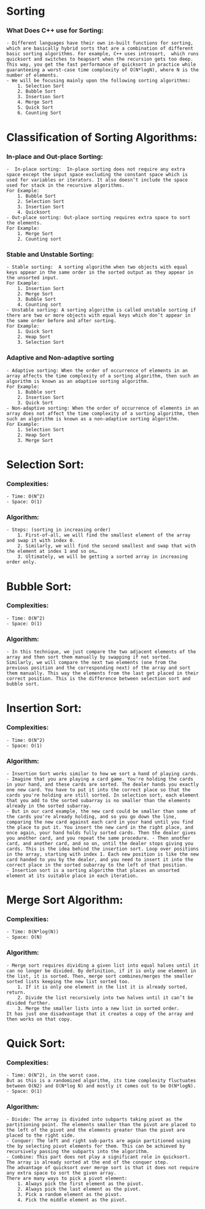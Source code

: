 # Sorting
### What Does C++ use for Sorting:
    - Different languages have their own in-built functions for sorting, which are basically hybrid sorts that are a combination of different basic sorting algorithms. For example, C++ uses introsort,  which runs quicksort and switches to heapsort when the recursion gets too deep. This way, you get the fast performance of quicksort in practice while guaranteeing a worst-case time complexity of O(N*logN), where N is the number of elements.
    - We will be focusing mainly upon the following sorting algorithms:
        1. Selection Sort
        2. Bubble Sort
        3. Insertion Sort
        4. Merge Sort
        5. Quick Sort
        6. Counting Sort
# Classification of Sorting Algorithms:
### In-place and Out-place Sorting:
    -  In-place sorting:  In-place sorting does not require any extra space except the input space excluding the constant space which is used for variables or iterators. It also doesn’t include the space used for stack in the recursive algorithms. 
    For Example:
        1. Bubble Sort
        2. Selection Sort
        3. Insertion Sort
        4. Quicksort
    - Out-place sorting: Out-place sorting requires extra space to sort the elements. 
    For Example:
        1. Merge Sort
        2. Counting sort
    
### Stable and Unstable Sorting:
    - Stable sorting:  A sorting algorithm when two objects with equal keys appear in the same order in the sorted output as they appear in the unsorted input. 
    For Example:
        1. Insertion Sort
        2. Merge Sort
        3. Bubble Sort
        4. Counting sort
    - Unstable sorting: A sorting algorithm is called unstable sorting if there are two or more objects with equal keys which don’t appear in the same order before and after sorting. 
    For Example:
        1. Quick Sort
        2. Heap Sort
        3. Selection Sort
### Adaptive and Non-adaptive sorting
    - Adaptive sorting: When the order of occurrence of elements in an array affects the time complexity of a sorting algorithm, then such an algorithm is known as an adaptive sorting algorithm. 
    For Example:
        1. Bubble sort
        2. Insertion Sort
        3. Quick Sort
    - Non-adaptive sorting: When the order of occurrence of elements in an array does not affect the time complexity of a sorting algorithm, then such an algorithm is known as a non-adaptive sorting algorithm. 
    For Example:
        1. Selection Sort
        2. Heap Sort
        3. Merge Sort

# Selection Sort:
### Complexities:
    - Time: O(N^2)
    - Space: O(1)
### Algorithm:
    - Steps: (sorting in increasing order)
        1. First-of-all, we will find the smallest element of the array and swap it with index 0.
        2. Similarly, we will find the second smallest and swap that with the element at index 1 and so on…
        3. Ultimately, we will be getting a sorted array in increasing order only. 

# Bubble Sort:
### Complexities:
    - Time: O(N^2)
    - Space: O(1)

### Algorithm:
    - In this technique, we just compare the two adjacent elements of the array and then sort them manually by swapping if not sorted. Similarly, we will compare the next two elements (one from the previous position and the corresponding next) of the array and sort them manually. This way the elements from the last get placed in their correct position. This is the difference between selection sort and bubble sort.

# Insertion Sort:
### Complexities:
    - Time: O(N^2)
    - Space: O(1)
### Algorithm:
    - Insertion Sort works similar to how we sort a hand of playing cards.
    - Imagine that you are playing a card game. You're holding the cards in your hand, and these cards are sorted. The dealer hands you exactly one new card. You have to put it into the correct place so that the cards you're holding are still sorted. In selection sort, each element that you add to the sorted subarray is no smaller than the elements already in the sorted subarray. 
    - But in our card example, the new card could be smaller than some of the cards you're already holding, and so you go down the line, comparing the new card against each card in your hand until you find the place to put it. You insert the new card in the right place, and once again, your hand holds fully sorted cards. Then the dealer gives you another card, and you repeat the same procedure. - Then another card, and another card, and so on, until the dealer stops giving you cards. This is the idea behind the insertion sort. Loop over positions in the array, starting with index 1. Each new position is like the new card handed to you by the dealer, and you need to insert it into the correct place in the sorted subarray to the left of that position.
    - Insertion sort is a sorting algorithm that places an unsorted element at its suitable place in each iteration.


# Merge Sort Algorithm:
### Complexities:
    - Time: O(N*log(N))
    - Space: O(N)
### Algorithm:
    - Merge sort requires dividing a given list into equal halves until it can no longer be divided. By definition, if it is only one element in the list, it is sorted. Then, merge sort combines/merges the smaller sorted lists keeping the new list sorted too.
        1. If it is only one element in the list it is already sorted, return.
        2. Divide the list recursively into two halves until it can’t be divided further.
        3. Merge the smaller lists into a new list in sorted order.
    It has just one disadvantage that it creates a copy of the array and then works on that copy.

# Quick Sort:
### Complexities:
    - Time: O(N^2), in the worst case.
    But as this is a randomized algorithm, its time complexity fluctuates between O(N2) and O(N*log N) and mostly it comes out to be O(N*logN).
    - Space: O(1)
### Algorithm:
    - Divide: The array is divided into subparts taking pivot as the partitioning point. The elements smaller than the pivot are placed to the left of the pivot and the elements greater than the pivot are placed to the right side.
    - Conquer: The left and right sub-parts are again partitioned using the by selecting pivot elements for them. This can be achieved by recursively passing the subparts into the algorithm.
    - Combine: This part does not play a significant role in quicksort. The array is already sorted at the end of the conquer step.
    The advantage of quicksort over merge sort is that it does not require any extra space to sort the given array.
    There are many ways to pick a pivot element:
        1. Always pick the first element as the pivot.
        2. Always pick the last element as the pivot.
        3. Pick a random element as the pivot.
        4. Pick the middle element as the pivot.